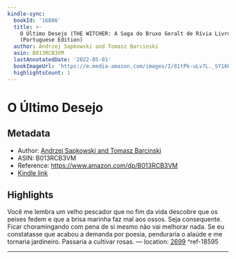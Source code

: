 ```yaml
---
kindle-sync:
  bookId: '16806'
  title: >-
    O Último Desejo (THE WITCHER: A Saga do Bruxo Geralt de Rívia Livro 1)
    (Portuguese Edition)
  author: Andrzej Sapkowski and Tomasz Barcinski
  asin: B013RCB3VM
  lastAnnotatedDate: '2022-05-01'
  bookImageUrl: 'https://m.media-amazon.com/images/I/81tPk-uLv7L._SY160.jpg'
  highlightsCount: 1
---
```

# O Último Desejo
## Metadata
* Author: [Andrzej Sapkowski and Tomasz Barcinski](https://www.amazon.comundefined)
* ASIN: B013RCB3VM
* Reference: https://www.amazon.com/dp/B013RCB3VM
* [Kindle link](kindle://book?action=open&asin=B013RCB3VM)

## Highlights
Você me lembra um velho pescador que no fim da vida descobre que os peixes fedem e que a brisa marinha faz mal aos ossos. Seja consequente. Ficar choramingando com pena de si mesmo não vai melhorar nada. Se eu constatasse que acabou a demanda por poesia, penduraria o alaúde e me tornaria jardineiro. Passaria a cultivar rosas. — location: [2699](kindle://book?action=open&asin=B013RCB3VM&location=2699) ^ref-18595

---
